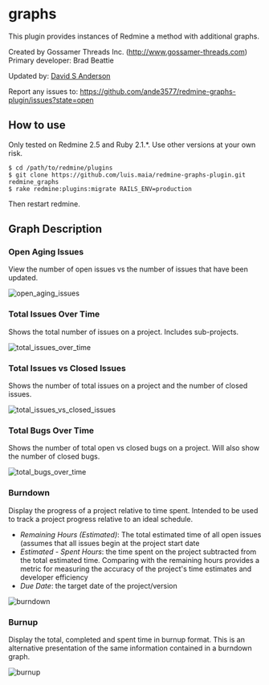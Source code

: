 # graphs

This plugin provides instances of Redmine a method with additional graphs.

Created by Gossamer Threads Inc. (http://www.gossamer-threads.com)
Primary developer: Brad Beattie

Updated by: [David S Anderson](https://github.com/ande3577)

Report any issues to: https://github.com/ande3577/redmine-graphs-plugin/issues?state=open


## How to use

Only tested on Redmine 2.5 and Ruby 2.1.*.  Use other versions at your own risk.

    $ cd /path/to/redmine/plugins
    $ git clone https://github.com/luis.maia/redmine-graphs-plugin.git redmine_graphs
    $ rake redmine:plugins:migrate RAILS_ENV=production

Then restart redmine.

## Graph Description

### Open Aging Issues

View the number of open issues vs the number of issues that have been updated.

![open_aging_issues](/img/open_aging_issues.png "Open Aging Issues")

### Total Issues Over Time

Shows the total number of issues on a project.  Includes sub-projects.

![total_issues_over_time](/img/total_issues_over_time.png "Total Issues Over Time")

### Total Issues vs Closed Issues

Shows the number of total issues on a project and the number of closed issues.

![total_issues_vs_closed_issues](/img/total_issues_vs_closed_issues.png "Total Issues vs. Closed Issues")

### Total Bugs Over Time

Shows the number of total open vs closed bugs on a project.  Will also show the number of closed bugs.

![total_bugs_over_time](/img/total_bugs_over_time.png "Total Bugs Over Time")

### Burndown

Display the progress of a project relative to time spent.  Intended to be used to track a project progress
relative to an ideal schedule.

* _Remaining Hours (Estimated)_: The total estimated time of all open issues (assumes that all issues begin at the project start
date
* _Estimated - Spent Hours_: the time spent on the project subtracted from the total estimated time.  Comparing with the remaining
hours provides a metric for measuring the accuracy of the project's time estimates and developer efficiency
* _Due Date_: the target date of the project/version

![burndown](/img/burndown.png "Burndown")

### Burnup

Display the total, completed and spent time in burnup format.  This is an alternative presentation of the
same information contained in a burndown graph.

![burnup](/img/burnup.png "Burnup")
